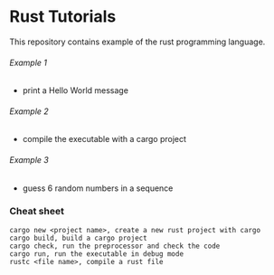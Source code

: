 # Rust Tutorials

This repository contains example of the rust programming language.

###### Example 1
- print a Hello World message

###### Example 2
- compile the executable with a cargo project

###### Example 3
- guess 6 random numbers in a sequence



### Cheat sheet

```
cargo new <project name>, create a new rust project with cargo
cargo build, build a cargo project
cargo check, run the preprocessor and check the code
cargo run, run the executable in debug mode
rustc <file name>, compile a rust file 
```
